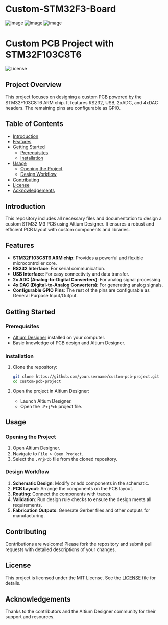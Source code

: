 # Custom-STM32F3-Board

![image](https://github.com/arda-kara/Custom-STM32F3-Board/assets/112433322/acf40575-20af-4d16-8870-5256a8af81ae)
![image](https://github.com/arda-kara/Custom-STM32F3-Board/assets/112433322/aedf8fe6-330b-4854-8ddf-f4dc9c0cbf8a)
![image](https://github.com/arda-kara/Custom-STM32F3-Board/assets/112433322/01ecafdc-60d0-46c6-bf78-4e8d814c0668)


# Custom PCB Project with STM32F103C8T6

![License](https://img.shields.io/badge/license-MIT-blue.svg)

## Project Overview

This project focuses on designing a custom PCB powered by the STM32F103C8T6 ARM chip. It features RS232, USB, 2xADC, and 4xDAC headers. The remaining pins are configurable as GPIO.

## Table of Contents

- [Introduction](#introduction)
- [Features](#features)
- [Getting Started](#getting-started)
  - [Prerequisites](#prerequisites)
  - [Installation](#installation)
- [Usage](#usage)
  - [Opening the Project](#opening-the-project)
  - [Design Workflow](#design-workflow)
- [Contributing](#contributing)
- [License](#license)
- [Acknowledgements](#acknowledgements)

## Introduction

This repository includes all necessary files and documentation to design a custom STM32 M3 PCB using Altium Designer. It ensures a robust and efficient PCB layout with custom components and libraries.

## Features

- **STM32F103C8T6 ARM chip**: Provides a powerful and flexible microcontroller core.
- **RS232 Interface**: For serial communication.
- **USB Interface**: For easy connectivity and data transfer.
- **2x ADC (Analog-to-Digital Converters)**: For analog signal processing.
- **4x DAC (Digital-to-Analog Converters)**: For generating analog signals.
- **Configurable GPIO Pins**: The rest of the pins are configurable as General Purpose Input/Output.

## Getting Started

### Prerequisites

- [Altium Designer](https://www.altium.com/) installed on your computer.
- Basic knowledge of PCB design and Altium Designer.

### Installation

1. Clone the repository:
    ```bash
    git clone https://github.com/yourusername/custom-pcb-project.git
    cd custom-pcb-project
    ```

2. Open the project in Altium Designer:
    - Launch Altium Designer.
    - Open the `.PrjPcb` project file.

## Usage

### Opening the Project

1. Open Altium Designer.
2. Navigate to `File > Open Project`.
3. Select the `.PrjPcb` file from the cloned repository.

### Design Workflow

1. **Schematic Design**: Modify or add components in the schematic.
2. **PCB Layout**: Arrange the components on the PCB layout.
3. **Routing**: Connect the components with traces.
4. **Validation**: Run design rule checks to ensure the design meets all requirements.
5. **Fabrication Outputs**: Generate Gerber files and other outputs for manufacturing.

## Contributing

Contributions are welcome! Please fork the repository and submit pull requests with detailed descriptions of your changes.

## License

This project is licensed under the MIT License. See the [LICENSE](LICENSE) file for details.

## Acknowledgements

Thanks to the contributors and the Altium Designer community for their support and resources.




